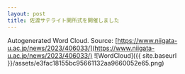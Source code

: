 ```yaml
---
layout: post
title: 佐渡サテライト開所式を開催しました
---
```

Autogenerated Word Cloud.
Source\: [https://www.niigata-u.ac.jp/news/2023/406033/](https://www.niigata-u.ac.jp/news/2023/406033/)
![WordCloud]({{ site.baseurl }}/assets/e3fac18155bc95661132aa9660052e65.png)